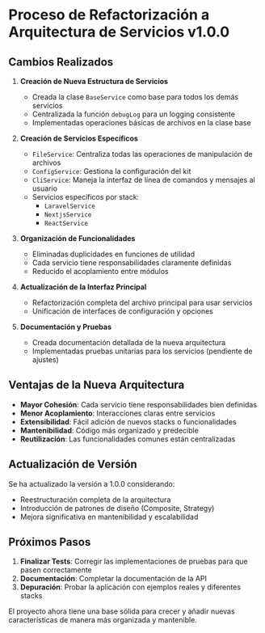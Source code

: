 # Proceso de Refactorización a Arquitectura de Servicios v1.0.0

## Cambios Realizados

1. **Creación de Nueva Estructura de Servicios**

    - Creada la clase `BaseService` como base para todos los demás servicios
    - Centralizada la función `debugLog` para un logging consistente
    - Implementadas operaciones básicas de archivos en la clase base

2. **Creación de Servicios Específicos**

    - `FileService`: Centraliza todas las operaciones de manipulación de archivos
    - `ConfigService`: Gestiona la configuración del kit
    - `CliService`: Maneja la interfaz de línea de comandos y mensajes al usuario
    - Servicios específicos por stack:
        - `LaravelService`
        - `NextjsService`
        - `ReactService`

3. **Organización de Funcionalidades**

    - Eliminadas duplicidades en funciones de utilidad
    - Cada servicio tiene responsabilidades claramente definidas
    - Reducido el acoplamiento entre módulos

4. **Actualización de la Interfaz Principal**

    - Refactorización completa del archivo principal para usar servicios
    - Unificación de interfaces de configuración y opciones

5. **Documentación y Pruebas**
    - Creada documentación detallada de la nueva arquitectura
    - Implementadas pruebas unitarias para los servicios (pendiente de ajustes)

## Ventajas de la Nueva Arquitectura

-   **Mayor Cohesión**: Cada servicio tiene responsabilidades bien definidas
-   **Menor Acoplamiento**: Interacciones claras entre servicios
-   **Extensibilidad**: Fácil adición de nuevos stacks o funcionalidades
-   **Mantenibilidad**: Código más organizado y predecible
-   **Reutilización**: Las funcionalidades comunes están centralizadas

## Actualización de Versión

Se ha actualizado la versión a 1.0.0 considerando:

-   Reestructuración completa de la arquitectura
-   Introducción de patrones de diseño (Composite, Strategy)
-   Mejora significativa en mantenibilidad y escalabilidad

## Próximos Pasos

1. **Finalizar Tests**: Corregir las implementaciones de pruebas para que pasen correctamente
2. **Documentación**: Completar la documentación de la API
3. **Depuración**: Probar la aplicación con ejemplos reales y diferentes stacks

El proyecto ahora tiene una base sólida para crecer y añadir nuevas características de manera más organizada y mantenible.
